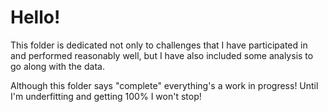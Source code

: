 # Hello!

This folder is dedicated not only to challenges that I have participated in and performed reasonably well, but I have also included some analysis to go along with the data.

Although this folder says "complete" everything's a work in progress!  Until I'm underfitting and getting 100% I won't stop!
